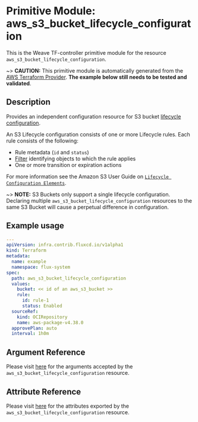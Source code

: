 
# Primitive Module: aws_s3_bucket_lifecycle_configuration

This is the Weave TF-controller primitive module for the resource `aws_s3_bucket_lifecycle_configuration`.

~> **CAUTION:** This primitive module is automatically generated from the [AWS Terraform Provider](https://registry.terraform.io/providers/hashicorp/aws/latest/docs/resources/s3_bucket_lifecycle_configuration). **The example below still needs to be tested and validated**.

## Description

Provides an independent configuration resource for S3 bucket [lifecycle configuration](https://docs.aws.amazon.com/AmazonS3/latest/userguide/object-lifecycle-mgmt.html).

An S3 Lifecycle configuration consists of one or more Lifecycle rules. Each rule consists of the following:

* Rule metadata (`id` and `status`)
* [Filter](#filter) identifying objects to which the rule applies
* One or more transition or expiration actions

For more information see the Amazon S3 User Guide on [`Lifecycle Configuration Elements`](https://docs.aws.amazon.com/AmazonS3/latest/userguide/intro-lifecycle-rules.html).

~> **NOTE:** S3 Buckets only support a single lifecycle configuration. Declaring multiple `aws_s3_bucket_lifecycle_configuration` resources to the same S3 Bucket will cause a perpetual difference in configuration.

## Example usage

```yaml
---
apiVersion: infra.contrib.fluxcd.io/v1alpha1
kind: Terraform
metadata:
  name: example
  namespace: flux-system
spec:
  path: aws_s3_bucket_lifecycle_configuration
  values:
    bucket: << id of an aws_s3_bucket >>
    rule:
      id: rule-1
      status: Enabled
  sourceRef:
    kind: OCIRepository
    name: aws-package-v4.38.0
  approvePlan: auto
  interval: 1h0m
```

## Argument Reference

Please visit [here](https://registry.terraform.io/providers/hashicorp/aws/latest/docs/resources/s3_bucket_lifecycle_configuration#argument-reference) for the arguments accepted by the `aws_s3_bucket_lifecycle_configuration` resource.

## Attribute Reference

Please visit [here](https://registry.terraform.io/providers/hashicorp/aws/latest/docs/resources/s3_bucket_lifecycle_configuration#attributes-reference) for the attributes exported by the `aws_s3_bucket_lifecycle_configuration` resource.
